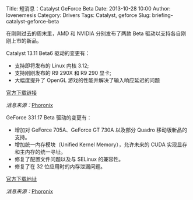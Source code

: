 Title: 短消息：Catalyst GeForce Beta
Date: 2013-10-28 10:00
Author: lovenemesis
Category: Drivers
Tags: Catalyst, geforce
Slug: briefing-catalyst-geforce-beta

在刚刚过去的周末里，AMD 和 NVIDIA 分别发布了两款 Beta
驱动以支持各自刚刚上市的新品。

Catalyst 13.11 Beta6 驱动的变更有：

-   支持即将发布的 Linux 内核 3.12;
-   支持刚刚发布的 R9 290X 和 R9 290 显卡;
-   大幅度提升了 OpenGL 游戏的性能并解决了输入响应延迟的问题

[官方下载链接](http://www2.ati.com/drivers/beta/amd-catalyst-13.11-beta6-linux-x86.x86_64.zip)

*消息来源：*[Phoronix](http://www.phoronix.com/scan.php?page=news_item&px=MTQ5NTk)

GeForce 331.17 Beta 驱动的变更有：

-   增加对 GeForce 705A、GeForce GT 730A 以及部分 Quadro
    移动版新品的支持。
-   增加统一内存模块（Unified Kernel Memory），允许未来的 CUDA
    实现显存和主内存的统一寻址。
-   修复了配置文件问题以及与 SELinux 的兼容性。
-   修复了在 32 位应用时的内存泄漏问题。

[官方下载地址](http://www.nvidia.com/Download/driverResults.aspx/68688/en-us)

*消息来源：*[Phoronix](http://www.phoronix.com/scan.php?page=news_item&px=MTQ5NDc)
